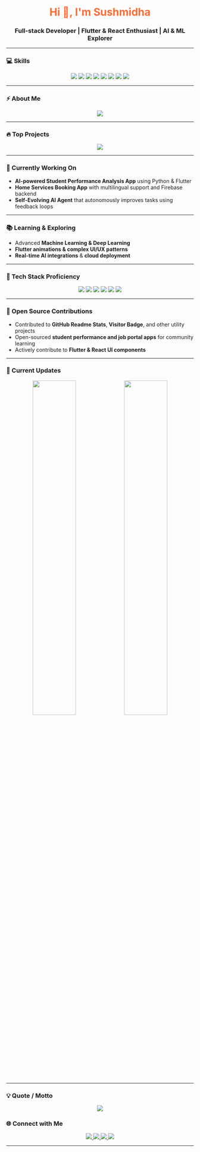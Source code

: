 <h1 align="center">
  <span style="color:#FF6B35">Hi 👋, I'm Sushmidha</span>
</h1>
<h3 align="center">
  Full-stack Developer | Flutter & React Enthusiast | AI & ML Explorer
</h3>

---

### 💻 Skills
<p align="center">
  <img src="https://img.shields.io/badge/Flutter-02569B?style=for-the-badge&logo=flutter&logoColor=white&labelColor=0d1117"/>
  <img src="https://img.shields.io/badge/React-61DAFB?style=for-the-badge&logo=react&logoColor=black&labelColor=0d1117"/>
  <img src="https://img.shields.io/badge/Java-ED8B00?style=for-the-badge&logo=java&logoColor=white&labelColor=0d1117"/>
  <img src="https://img.shields.io/badge/Python-3776AB?style=for-the-badge&logo=python&logoColor=white&labelColor=0d1117"/>
  <img src="https://img.shields.io/badge/Node.js-339933?style=for-the-badge&logo=node.js&logoColor=white&labelColor=0d1117"/>
  <img src="https://img.shields.io/badge/Firebase-FFCA28?style=for-the-badge&logo=firebase&logoColor=black&labelColor=0d1117"/>
  <img src="https://img.shields.io/badge/Git-FF5733?style=for-the-badge&logo=git&logoColor=white&labelColor=0d1117"/>
  <img src="https://img.shields.io/badge/GitHub-181717?style=for-the-badge&logo=github&logoColor=white&labelColor=0d1117"/>
</p>

---

### ⚡ About Me
<p align="center">
  <img src="https://readme-typing-svg.demolab.com?font=Fira+Code&size=24&pause=1000&color=FF6B35&width=600&lines=Building+Innovative+Apps;Learning+AI+and+ML;Creating+Impactful+Solutions" />
</p>

---

### 🔥 Top Projects
<p align="center">
  <a href="https://github.com/sushmidha06/Food-Delivery-APP">
    <img src="https://github-readme-stats.vercel.app/api/pin/?username=sushmidha06&repo=Food-Delivery-APP&theme=radical" />
  </a>
</p>

---

### 🚀 Currently Working On
- **AI-powered Student Performance Analysis App** using Python & Flutter  
- **Home Services Booking App** with multilingual support and Firebase backend  
- **Self-Evolving AI Agent** that autonomously improves tasks using feedback loops  

---

### 📚 Learning & Exploring
- Advanced **Machine Learning & Deep Learning**  
- **Flutter animations & complex UI/UX patterns**  
- **Real-time AI integrations** & **cloud deployment**  

---

### 🌈 Tech Stack Proficiency
<p align="center">
  <img src="https://img.shields.io/badge/Flutter-90%25-brightgreen?style=for-the-badge"/>
  <img src="https://img.shields.io/badge/React-85%25-blue?style=for-the-badge"/>
  <img src="https://img.shields.io/badge/Java-80%25-orange?style=for-the-badge"/>
  <img src="https://img.shields.io/badge/Python-85%25-yellow?style=for-the-badge"/>
  <img src="https://img.shields.io/badge/Node.js-75%25-green?style=for-the-badge"/>
  <img src="https://img.shields.io/badge/Firebase-80%25-red?style=for-the-badge"/>
</p>

---

### 🤝 Open Source Contributions
- Contributed to **GitHub Readme Stats**, **Visitor Badge**, and other utility projects  
- Open-sourced **student performance and job portal apps** for community learning  
- Actively contribute to **Flutter & React UI components**  

---
### 🎯 Current Updates
<p align="center">
  <img src="https://github-readme-stats.vercel.app/api?username=sushmidha06&theme=radical&show_icons=true&count_private=true&hide_title=true&include_all_commits=true" width="48%"/>
  <img src="https://github-readme-streak-stats.herokuapp.com/?user=sushmidha06&theme=radical" width="48%"/>
</p>

---

### 💡 Quote / Motto
<p align="center">
  <img src="https://quotes-github-readme.vercel.app/api?type=horizontal&theme=radical"/>
</p>

### 🌐 Connect with Me
<p align="center">
  <a href="https://www.linkedin.com/in/sushmidha06/" target="_blank">
    <img src="https://img.shields.io/badge/LinkedIn-0A66C2?style=for-the-badge&logo=linkedin&logoColor=white"/>
  </a>
  <a href="https://twitter.com/sushmidha06" target="_blank">
    <img src="https://img.shields.io/badge/Twitter-1DA1F2?style=for-the-badge&logo=twitter&logoColor=white"/>
  </a>
  <a href="mailto:sushmidha06@example.com" target="_blank">
    <img src="https://img.shields.io/badge/Email-D14836?style=for-the-badge&logo=gmail&logoColor=white"/>
  </a>
  <a href="https://github.com/sushmidha06" target="_blank">
    <img src="https://img.shields.io/badge/GitHub-181717?style=for-the-badge&logo=github&logoColor=white"/>
  </a>
</p>

---

